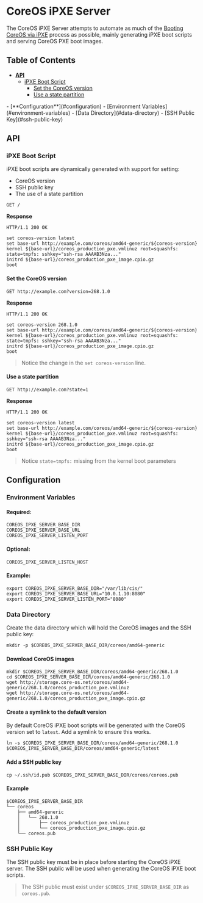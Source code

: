 # CoreOS iPXE Server

The CoreOS iPXE Server attempts to automate as much of the [Booting CoreOS via iPXE](https://coreos.com/docs/running-coreos/bare-metal/booting-with-ipxe/) process as possible, mainly generating iPXE boot scripts and serving CoreOS PXE boot images.

## Table of Contents

- [**API**](#api)
  - [iPXE Boot Script](#ipxe-boot-script)
    - [Set the CoreOS version](#set-the-coreos-version)
    - [Use a state partition](#use-a-state-partition)
<p></p>
- [**Configuration**](#configuration)
  - [Environment Variables](#environment-variables)
  - [Data Directory](#data-directory)
  - [SSH Public Key](#ssh-public-key)

## API

### iPXE Boot Script

iPXE boot scripts are dynamically generated with support for setting: 

 - CoreOS version
 - SSH public key
 - The use of a state partition

```
GET /
```

**Response**

```
HTTP/1.1 200 OK
```

```
set coreos-version latest
set base-url http://example.com/coreos/amd64-generic/${coreos-version}
kernel ${base-url}/coreos_production_pxe.vmlinuz root=squashfs: state=tmpfs: sshkey="ssh-rsa AAAAB3Nza..."
initrd ${base-url}/coreos_production_pxe_image.cpio.gz
boot
```

#### Set the CoreOS version

```
GET http://example.com?version=268.1.0
```

**Response**

```
HTTP/1.1 200 OK
```

```
set coreos-version 268.1.0
set base-url http://example.com/coreos/amd64-generic/${coreos-version}
kernel ${base-url}/coreos_production_pxe.vmlinuz root=squashfs: state=tmpfs: sshkey="ssh-rsa AAAAB3Nza..."
initrd ${base-url}/coreos_production_pxe_image.cpio.gz
boot
```

> Notice the change in the `set coreos-version` line.

#### Use a state partition

```
GET http://example.com?state=1
```

**Response**

```
HTTP/1.1 200 OK
```

```
set coreos-version latest
set base-url http://example.com/coreos/amd64-generic/${coreos-version}
kernel ${base-url}/coreos_production_pxe.vmlinuz root=squashfs: sshkey="ssh-rsa AAAAB3Nza..."
initrd ${base-url}/coreos_production_pxe_image.cpio.gz
boot
```

> Notice `state=tmpfs:` missing from the kernel boot parameters

## Configuration

### Environment Variables

#### Required:

```
COREOS_IPXE_SERVER_BASE_DIR
COREOS_IPXE_SERVER_BASE_URL
COREOS_IPXE_SERVER_LISTEN_PORT
```

#### Optional:

```
COREOS_IPXE_SERVER_LISTEN_HOST
```

#### Example:

```
export COREOS_IPXE_SERVER_BASE_DIR="/var/lib/cis/"
export COREOS_IPXE_SERVER_BASE_URL="10.0.1.10:8080"
export COREOS_IPXE_SERVER_LISTEN_PORT="8080"
```

### Data Directory

Create the data directory which will hold the CoreOS images and the SSH public key:

```
mkdir -p $COREOS_IPXE_SERVER_BASE_DIR/coreos/amd64-generic
```

#### Download CoreOS images

```
mkdir $COREOS_IPXE_SERVER_BASE_DIR/coreos/amd64-generic/268.1.0
cd $COREOS_IPXE_SERVER_BASE_DIR/coreos/amd64-generic/268.1.0
wget http://storage.core-os.net/coreos/amd64-generic/268.1.0/coreos_production_pxe.vmlinuz
wget http://storage.core-os.net/coreos/amd64-generic/268.1.0/coreos_production_pxe_image.cpio.gz
```

#### Create a symlink to the default version

By default CoreOS iPXE boot scripts will be generated with the CoreOS version set to `latest`. Add a symlink to ensure this works.

```
ln -s $COREOS_IPXE_SERVER_BASE_DIR/coreos/amd64-generic/268.1.0 $COREOS_IPXE_SERVER_BASE_DIR/coreos/amd64-generic/latest
```

#### Add a SSH public key

```
cp ~/.ssh/id.pub $COREOS_IPXE_SERVER_BASE_DIR/coreos/coreos.pub
```

#### Example

```
$COREOS_IPXE_SERVER_BASE_DIR
└── coreos
    ├── amd64-generic
    │   └── 268.1.0
    │       ├── coreos_production_pxe.vmlinuz
    │       └── coreos_production_pxe_image.cpio.gz
    └── coreos.pub
```

### SSH Public Key

The SSH public key must be in place before starting the CoreOS iPXE server. The SSH public will be used when generating the CoreOS iPXE boot scripts.

> The SSH public must exist under `$COREOS_IPXE_SERVER_BASE_DIR` as `coreos.pub`.
